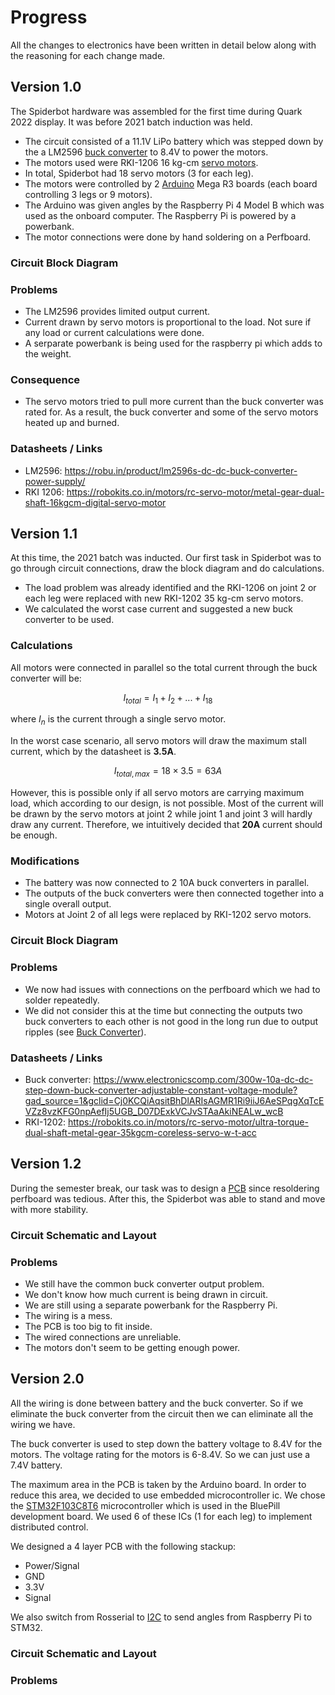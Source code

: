 # Progress

All the changes to electronics have been written in detail below along with the reasoning for each change made.

## Version 1.0

The Spiderbot hardware was assembled for the first time during Quark 2022 display. It was before 2021 batch induction was held. 

- The circuit consisted of a 11.1V LiPo battery which was stepped down by the a LM2596 [buck converter](/electronics/docs/power_management/voltage_converters.md) to 8.4V to power the motors. 
- The motors used were RKI-1206 16 kg-cm [servo motors](/electronics/docs/motors/servo_motor.md). 
- In total, Spiderbot had 18 servo motors (3 for each leg). 
- The motors were controlled by 2 [Arduino](/electronics/docs/microcontrollers/arduino.md) Mega R3 boards (each board controlling 3 legs or 9 motors). 
- The Arduino was given angles by the Raspberry Pi 4 Model B which was used as the onboard computer. The Raspberry Pi is powered by a powerbank.
- The motor connections were done by hand soldering on a Perfboard.

### Circuit Block Diagram

### Problems

- The LM2596 provides limited output current. 
- Current drawn by servo motors is proportional to the load. Not sure if any load or current calculations were done.
- A serparate powerbank is being used for the raspberry pi which adds to the weight.

### Consequence

- The servo motors tried to pull more current than the buck converter was rated for. As a result, the buck converter and some of the servo motors heated up and burned.

### Datasheets / Links
- LM2596: https://robu.in/product/lm2596s-dc-dc-buck-converter-power-supply/
- RKI 1206: https://robokits.co.in/motors/rc-servo-motor/metal-gear-dual-shaft-16kgcm-digital-servo-motor

## Version 1.1

At this time, the 2021 batch was inducted. Our first task in Spiderbot was to go through circuit connections, draw the block diagram and do calculations. 

- The load problem was already identified and the RKI-1206 on joint 2 or each leg were replaced with new RKI-1202 35 kg-cm servo motors.
- We calculated the worst case current and suggested a new buck converter to be used.

### Calculations

All motors were connected in parallel so the total current through the buck converter will be:

$$ I_{total} = I_1 + I_2 + ... + I_{18}$$

where $I_n$ is the current through a single servo motor.

In the worst case scenario, all servo motors will draw the maximum stall current, which by the datasheet is **3.5A**.

$$ I_{total,max} = 18 \times 3.5 = 63A $$

However, this is possible only if all servo motors are carrying maximum load, which according to our design, is not possible. Most of the current will be drawn by the servo motors at joint 2 while joint 1 and joint 3 will hardly draw any current. Therefore, we intuitively decided that **20A** current should be enough.

### Modifications

- The battery was now connected to 2 10A buck converters in parallel.
- The outputs of the buck converters were then connected together into a single overall output.
- Motors at Joint 2 of all legs were replaced by RKI-1202 servo motors.

### Circuit Block Diagram

### Problems

- We now had issues with connections on the perfboard which we had to solder repeatedly.
- We did not consider this at the time but connecting the outputs two buck converters to each other is not good in the long run due to output ripples (see [Buck Converter](/electronics/docs/power_management/voltage_converters.md)).

### Datasheets / Links

- Buck converter: https://www.electronicscomp.com/300w-10a-dc-dc-step-down-buck-converter-adjustable-constant-voltage-module?gad_source=1&gclid=Cj0KCQiAqsitBhDlARIsAGMR1Ri9iiJ6AeSPqgXqTcEVZz8vzKFG0npAefIj5UGB_D07DExkVCJvSTAaAkiNEALw_wcB
- RKI-1202: https://robokits.co.in/motors/rc-servo-motor/ultra-torque-dual-shaft-metal-gear-35kgcm-coreless-servo-w-t-acc

## Version 1.2

During the semester break, our task was to design a [PCB](/electronics/docs/pcb) since resoldering perfboard was tedious. After this, the Spiderbot was able to stand and move with more stability.

### Circuit Schematic and Layout

### Problems

- We still have the common buck converter output problem.
- We don't know how much current is being drawn in circuit.
- We are still using a separate powerbank for the Raspberry Pi.
- The wiring is a mess.
- The PCB is too big to fit inside.
- The wired connections are unreliable.
- The motors don't seem to be getting enough power.

## Version 2.0

All the wiring is done between battery and the buck converter. So if we eliminate the buck converter from the circuit then we can eliminate all the wiring we have.

The buck converter is used to step down the battery voltage to 8.4V for the motors. The voltage rating for the motors is 6-8.4V. So we can just use a 7.4V battery.

The maximum area in the PCB is taken by the Arduino board. In order to reduce this area, we decided to use embedded microcontroller ic. We chose the [STM32F103C8T6](/electronics/docs/microcontroller/stm32.md) microcontroller which is used in the BluePill development board. We used 6 of these ICs (1 for each leg) to implement distributed control.

We designed a 4 layer PCB with the following stackup:
- Power/Signal
- GND
- 3.3V
- Signal

We also switch from Rosserial to [I2C](/electronics/docs/communication/i2c.md) to send angles from Raspberry Pi to STM32.

### Circuit Schematic and Layout

### Problems